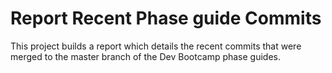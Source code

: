 # Report Recent Phase guide Commits
This project builds a report which details the recent commits that were merged to the master branch of the Dev Bootcamp phase guides.
